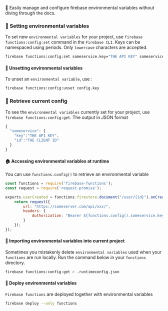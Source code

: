 :rocket: Easily manage and configure firebase environmental variables without diving through the docs.

### 🥳 Setting environmental variables
To set new `environmental variables` for your project, use `firebase functions:config:set` command in the `Firebase CLI`. Keys
can be namespaced using periods. Only `lowercase` characters are accepted.

```bash
firebase functions:config:set someservice.key="THE API KEY" someservice.id="THE CLIENT ID"
```

#### 🚚 Unsetting environmental variables
To unset an `environmental variable`, use :
```bash
firebase functions:config:unset config.key
```


### 🤖 Retrieve current config
To see the `environmental variables` currently set for your project, use `firebase functions:config:get`. The output in JSON format
```js
{
  "someservice": {
    "key":"THE API KEY",
    "id":"THE CLIENT ID"
  }
}
```

#### 🏠 Accessing environmental variables at runtime
You can use `functions.config()` to retrieve an environmental variable

```js
const functions = require('firebase-functions');
const request = require('request-promise');

exports.userCreated = functions.firestore.document("/user/{id}").onCreate((snap, context) => {
    return request({ 
        url: "https://someserver.com/api/xxx/",
        headers: {
            Authorization: "Bearer ${functions.config().someservice.key}"
        }
    });
});
```

#### 💼 Importing environmental variables into current project
Sometimes you mistakenly delete `environmental variables` used when your `functions` are run locally. Run 
the command below in your `functions` directory.
```bash
firebase functions:config:get > .runtimeconfig.json
```

#### 🌮 Deploy environmental variables
`Firebase functions` are deployed together with environmental variables
```bash
firebase deploy --only functions
```


